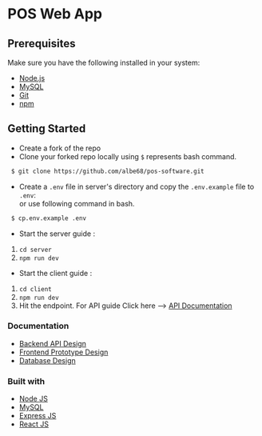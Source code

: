 # POS Web App

## Prerequisites

Make sure you have the following installed in your system:

- [Node.js](https://nodejs.dev/en/)
- [MySQL](https://www.mysql.com/)
- [Git](https://git-scm.com/)
- [npm](https://www.npmjs.com/)


## Getting Started

- Create a fork of the repo
- Clone your forked repo locally using `$` represents bash command.

```bash
 $ git clone https://github.com/albe68/pos-software.git 
```
- Create a `.env` file in server's directory and copy the `.env.example` file to `.env`:  
  or use following command in bash.
```bash
 $ cp.env.example .env
```
- Start the server guide : 

1. `cd server`
2. `npm run dev`


- Start the client guide :
1. `cd client`
2. `npm run dev`
3.  Hit the endpoint. For API guide Click here --> [API Documentation ](https://documenter.getpostman.com/view/25182043/2s9YsNeqLL)


### Documentation

- [Backend API Design](https://documenter.getpostman.com/view/25182043/2s9YsNeqLL)
- [Frontend Prototype Design](https://www.figma.com/file/feTGbfWgnh0CCoMEHe9wmZ/Untitled?type=design&node-id=0-1&mode=design&t=Wf1SQcwhhY7K61VV-0)
- [Database Design](https://drive.google.com/file/d/1v9D6pnkMhRfoxAl3eif9kTHnVVAZlsx0/view)

### Built with

- [Node JS](https://nodejs.org/en)
- [MySQL](https://www.mysql.com/)
- [Express JS](https://expressjs.com/)
- [React JS](https://react.dev/)

